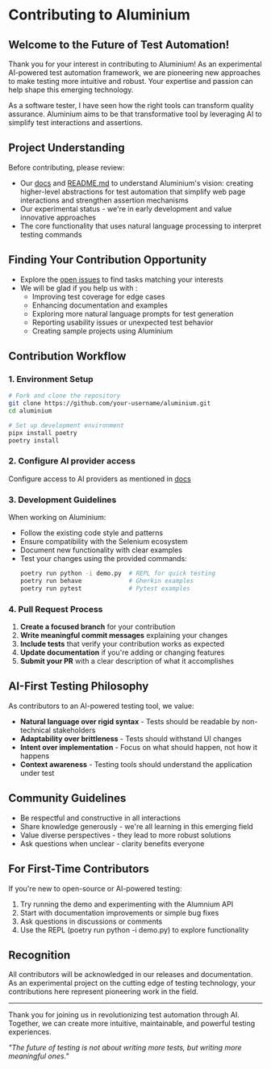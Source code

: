# Contributing to Aluminium

## Welcome to the Future of Test Automation!

Thank you for your interest in contributing to Aluminium! As an experimental AI-powered test automation framework, we are pioneering new approaches to make testing more intuitive and robust. Your expertise and passion can help shape this emerging technology.

As a software tester, I have seen how the right tools can transform quality assurance. Aluminium aims to be that transformative tool by leveraging AI to simplify test interactions and assertions.

## Project Understanding

Before contributing, please review:

- Our [docs](https://alumnium.ai/docs/) and [README.md](https://github.com/alumnium-hq/alumnium) to understand Aluminium's vision: creating higher-level abstractions for test automation that simplify web page interactions and strengthen assertion mechanisms
- Our experimental status - we're in early development and value innovative approaches
- The core functionality that uses natural language processing to interpret testing commands

## Finding Your Contribution Opportunity

- Explore the [open issues](https://github.com/alumnium-hq/alumnium/issues) to find tasks matching your interests
- We will be glad if you help us with :
  - Improving test coverage for edge cases  
  - Enhancing documentation and examples  
  - Exploring more natural language prompts for test generation  
  - Reporting usability issues or unexpected test behavior  
  - Creating sample projects using Aluminium

## Contribution Workflow

### 1. Environment Setup

```bash
# Fork and clone the repository
git clone https://github.com/your-username/aluminium.git
cd aluminium

# Set up development environment
pipx install poetry
poetry install

```

### 2. Configure AI provider access
Configure access to AI providers as mentioned in [docs](https://alumnium.ai/docs/getting-started/configuration/)


### 3. Development Guidelines

When working on Aluminium:

- Follow the existing code style and patterns
- Ensure compatibility with the Selenium ecosystem
- Document new functionality with clear examples
- Test your changes using the provided commands:
  ```bash
  poetry run python -i demo.py  # REPL for quick testing
  poetry run behave             # Gherkin examples
  poetry run pytest             # Pytest examples
  ```

### 4. Pull Request Process

1. **Create a focused branch** for your contribution
2. **Write meaningful commit messages** explaining your changes
3. **Include tests** that verify your contribution works as expected
4. **Update documentation** if you're adding or changing features
5. **Submit your PR** with a clear description of what it accomplishes

## AI-First Testing Philosophy

As contributors to an AI-powered testing tool, we value:

- **Natural language over rigid syntax** - Tests should be readable by non-technical stakeholders
- **Adaptability over brittleness** - Tests should withstand UI changes
- **Intent over implementation** - Focus on what should happen, not how it happens
- **Context awareness** - Testing tools should understand the application under test

## Community Guidelines

- Be respectful and constructive in all interactions
- Share knowledge generously - we're all learning in this emerging field
- Value diverse perspectives - they lead to more robust solutions
- Ask questions when unclear - clarity benefits everyone

## For First-Time Contributors

If you're new to open-source or AI-powered testing:

1.  Try running the demo and experimenting with the Alumnium API
2. Start with documentation improvements or simple bug fixes
3. Ask questions in discussions or comments
4. Use the REPL (poetry run python -i demo.py) to explore functionality

## Recognition

All contributors will be acknowledged in our releases and documentation. As an experimental project on the cutting edge of testing technology, your contributions here represent pioneering work in the field.

---

Thank you for joining us in revolutionizing test automation through AI. Together, we can create more intuitive, maintainable, and powerful testing experiences.


*"The future of testing is not about writing more tests, but writing more meaningful ones."*
